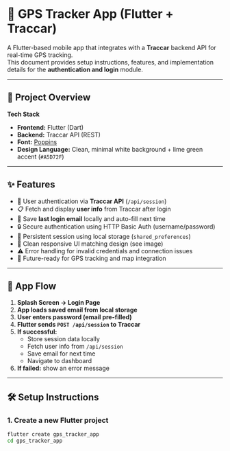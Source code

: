 # 🚗 GPS Tracker App (Flutter + Traccar)

A Flutter-based mobile app that integrates with a **Traccar** backend API for real-time GPS tracking.  
This document provides setup instructions, features, and implementation details for the **authentication and login** module.

---

## 🧩 Project Overview

**Tech Stack**
- **Frontend:** Flutter (Dart)
- **Backend:** Traccar API (REST)
- **Font:** [Poppins](https://fonts.google.com/specimen/Poppins)
- **Design Language:** Clean, minimal white background + lime green accent (`#A5D72F`)

---

## ✨ Features

- 🔐 User authentication via **Traccar API** (`/api/session`)
- 📋 Fetch and display **user info** from Traccar after login
- 💾 Save **last login email** locally and auto-fill next time
- 🔒 Secure authentication using HTTP Basic Auth (username/password)
- 🧠 Persistent session using local storage (`shared_preferences`)
- 🎨 Clean responsive UI matching design (see image)
- ⚠️ Error handling for invalid credentials and connection issues
- 🚀 Future-ready for GPS tracking and map integration

---

## 🧠 App Flow

1. **Splash Screen → Login Page**
2. **App loads saved email from local storage**
3. **User enters password (email pre-filled)**
4. **Flutter sends `POST /api/session` to Traccar**
5. **If successful:**
   - Store session data locally  
   - Fetch user info from `/api/session`  
   - Save email for next time  
   - Navigate to dashboard  
6. **If failed:** show an error message

---

## 🛠️ Setup Instructions

### 1. Create a new Flutter project
```bash
flutter create gps_tracker_app
cd gps_tracker_app
